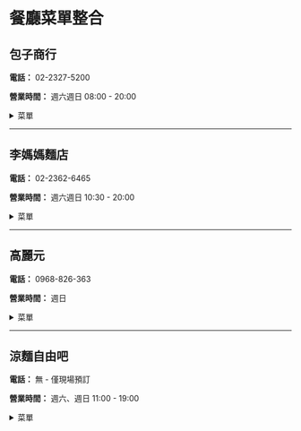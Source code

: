 # 餐廳菜單整合

## 包子商行

**電話：** 02-2327-5200

**營業時間：** 週六週日 08:00 - 20:00

<details>
<summary>菜單</summary>

### 包子類

| 中文名稱 | 英文名稱 | 校內價格 | 校外價格 |
|---------|----------|----------|----------|
| 原味肉包 | Original Meat Bun | 32 | 35 |
| 辣味肉包 | Spicy Meat Bun | 32 | 35 |
| 蛋黃肉包 | Egg Yolk Meat Bun | 32 | 35 |
| 雞肉起司包 | Chicken Cheese Buns | 32 | 35 |
| 香菇蔬菜包 | Mushroom Vegetable Bun | 32 | 35 |
| 素香筍包 | Vegetarian Bamboo Bun | 32 | 35 |
| 芝麻包 | Sesame Bun | 32 | 35 |

### 饅頭類

| 中文名稱 | 英文名稱 | 校內價格 | 校外價格 |
|---------|----------|----------|----------|
| 乳酪饅頭 | Cheese Buns | 29 | 32 |
| 黑糖饅頭 | Brown Sugar Mantou | 23 | 25 |

### 飲料類

| 中文名稱 | 英文名稱 | 校內價格 | 校外價格 |
|---------|----------|----------|----------|
| 豆漿 | Soybean Milk | 27 | 30 |
| 豆漿紅茶 | Soy Milk Tea | 27 | 30 |
| 無糖豆漿 | Sugar-free Soy Milk | 27 | 30 |
| 米漿 | Rice Milk | 27 | 30 |
| 黑豆漿 | Black Soy Milk | 27 | 30 |
| 鮮奶紅茶 | Fresh Milk Black Tea | 36 | 40 |
| 紅茶 | Black Tea | 23 | 25 |

**備註：** 
- 校內優惠價 (On Campus)
- 校外販售價 (Off Campus)

</details>

---

## 李媽媽麵店

**電話：** 02-2362-6465

**營業時間：** 週六週日 10:30 - 20:00

<details>
<summary>菜單</summary>

### 麵類 (Noodles)

| 中文名稱 | 英文名稱 | 校內價格 | 校外價格 |
|---------|----------|----------|----------|
| 榨瓜大乾麵 | Large Dry Noodles | 50 | 60 |
| 肉燥大乾麵 | Large Dry Noodles with Meat | 55 | 65 |
| 擔仔麵 | Tann-ah Noodles | 55 | 65 |
| 切仔麵 | Noodle Soup | 55 | 65 |
| 貢丸麵 | Meatball Noodles | 55 | 65 |
| 魚丸麵 | Fishball Noodles | 55 | 65 |
| 大滷麵 | Braised Noodles | 65 | 75 |
| 鴨子麵 | Sour Noodles Soup with Minced Pork | 65 | 75 |
| 鮮肉餛飩麵 | Fresh Meat Wonton Noodles | 60 | 70 |
| 鮮肉餛飩乾麵 | Fresh Meat Wonton Dry Noodles | 60 | 70 |
| 酸辣餛飩麵 | Sour and Spicy Wonton Noodles | 65 | 75 |

### 麵/飯類 (Noodles/Rice)

| 中文名稱 | 英文名稱 | 校內價格 | 校外價格 |
|---------|----------|----------|----------|
| 香菇雞湯/飯 | Chicken and Mushrooms Noodles/Rice | 85 | 95 |
| 麻油雞湯/飯 | Sesame Oil Chicken Noodles/Rice | 85 | 95 |
| 十全大補雞湯/飯 | Ten Ingredients Chicken Noodles/Rice | 85 | 95 |
| 赤肉羹湯/飯 | Noodles/Rice in Thick Soup with Pork | 65 | 75 |
| 魷魚羹湯/飯 | Noodles/Rice in Thick Soup with Squid | 65 | 75 |
| 花枝羹湯/飯 | Noodles/Rice in Thick Soup with Cuttlefish | 65 | 75 |
| 麻婆豆腐湯/飯 | Mapo Tofu Noodles/Rice | 55 | 65 |
| 起司茄汁肉燥湯/飯 | Cheese Tomato Meat Sauce Rice/Noodles | 80 | 90 |

### 湯品 (Soup)

| 中文名稱 | 英文名稱 | 校內價格 | 校外價格 |
|---------|----------|----------|----------|
| 青菜豆腐湯 | Vegetables and Tofu Soup | 35 | 45 |
| 魚丸湯 | Fishball Soup | 30 | 40 |
| 貢丸湯 | Meatball Soup | 30 | 40 |
| 酸辣湯 | Sour and Spicy Soup | 30 | 40 |
| 蛤蜊雞湯 | Mushrooms and Chicken Soup | 65 | 75 |
| 黃油雞湯 | Sesame Oil Chicken Soup | 65 | 75 |
| 十全雞湯 | Ten Ingredients Chicken Soup | 65 | 75 |
| 鮮肉餛飩湯 | Fresh Meat Wonton Soup | 50 | 60 |

### 火鍋類 (Dumplings/Hot Pot)

| 中文名稱 | 英文名稱 | 校內價格 | 校外價格 |
|---------|----------|----------|----------|
| 韭菜水餃 | Chive Dumplings | 75 | 85 |
| 高麗菜水餃 | Cabbage and Pork Dumplings | 75 | 85 |
| 酸菜水餃 | Hot and Sour Soup Dumpling Noodles | 85 | 95 |
| 香菇雞湯水餃 | Mushroom Chicken Soup Dumpling Noodles | 85 | 95 |

### 鍋類 (Hot Pot)

| 中文名稱 | 英文名稱 | 校內價格 | 校外價格 |
|---------|----------|----------|----------|
| 酸菜菜肉鍋 | Pickled Vegetables with Pork | 85 | 95 |
| 菇菇豬肉鍋 | Mushrooms and Pork Stew | 85 | 95 |
| 蔬菜豬肉鍋 | Vegetables and Pork Stew | 95 | 105 |
| 麻辣豬肉鍋 | Pork Mala Stew | 85 | 95 |
| 泡菜豬肉鍋 | Kimchi Pork Stew | 85 | 95 |
| 雞肉蔬菜鍋 | Vegetables and Chicken Stew | - | - |

### 其他 (Others)

| 中文名稱 | 英文名稱 | 校內價格 | 校外價格 |
|---------|----------|----------|----------|
| 滷蛋 | Braised Egg | 30 | 40 |
| 紅蘿蔔 | Steamed Vegetables | 50 | 60 |
| 紅蘿蔔手 | Spicy Wonton | 95 | 105 |
| 十綜蔬菜冬粉湯 | Ten Ingredient Mixed Chicken Vermicelli Soup | 95 | 105 |
| 蒜蓉肉冬粉湯 | Roasted Pork Dumpling Vermicelli Soup | - | - |

**備註：**
- 校內優惠價 (On Campus)
- 校外販售價 (Off Campus)

</details>

---

## 高麗元

**電話：** 0968-826-363

**營業時間：** 週日

<details>
<summary>菜單</summary>

### 拌飯類 (Bibimbap)

| 中文名稱 | 英文名稱 | 校內價格 | 校外價格 |
|---------|----------|----------|----------|
| 韓式蔬菜拌飯 | Korean Vegetable Bibimbap | 60 | 70 |
| 韓式豬肉拌飯 | Korean Pork Bibimbap | 80 | 90 |
| 韓式牛肉拌飯 | Korean Beef Bibimbap | 85 | 95 |
| 韓式雞排拌飯 | Korean Chicken Leg Bibimbap | 80 | 90 |
| 韓式炸雞拌飯 | Korean Fried Chicken Bibimbap | 80 | 90 |
| 韓式烤雞肉拌飯 | Korean BBQ Chicken Bibimbap | 85 | 95 |

### 烤肉類 (Roast Food / Barbeque)

| 中文名稱 | 英文名稱 | 校內價格 | 校外價格 |
|---------|----------|----------|----------|
| 韓式烤豬肉飯 | Korean BBQ Pork Rice | 80 | 90 |
| 韓式烤牛肉飯 | Korean BBQ Beef Rice | 85 | 95 |
| 韓式烤雞肉飯 | Korean BBQ Chicken Rice | 85 | 95 |
| 韓式雞排飯 | Korean Chicken Leg Rice | 75 | 85 |
| 韓式蜜汁雞排飯 | Korean Honey Chicken Rice | 80 | 90 |
| 韓式炸雞飯 | Korean Fried Chicken Rice | 80 | 90 |
| 韓式雞排飯 | Korean Chicken Chop Rice | 95 | 105 |
| 韓式安東雞肉飯 | Korean Andong Chicken Rice | 85 | 95 |
| 韓式黑豬排飯 | Korean Black Pork Chop Rice | 80 | 90 |
| 四菜飯 | Four Course Meal | 60 | 70 |

### 小火鍋類 (Small Hot Pot)

| 中文名稱 | 英文名稱 | 校內價格 | 校外價格 |
|---------|----------|----------|----------|
| 蔬菜豆腐鍋 | Vegetable Tofu Hot Pot | 80 | 90 |
| 蔬菜泡菜鍋 | Vegetable Kimchi Hot Pot | 80 | 90 |
| 豆腐泡菜鍋 | Tofu Kimchi Hot Pot | 85 | 95 |
| 豬肉豆腐鍋 | Pork Tofu Hot Pot | 95 | 105 |
| 豬肉泡菜鍋 | Pork Kimchi Hot Pot | 95 | 105 |
| 牛肉豆腐鍋 | Beef Tofu Hot Pot | 100 | 110 |
| 牛肉泡菜鍋 | Beef Kimchi Hot Pot | 100 | 110 |
| 蔬菜部隊鍋 | Vegetable Cheese Hot Pot | 90 | 100 |
| 豬肉部隊鍋 | Pork Cheese Hot Pot | 110 | 120 |
| 牛肉部隊鍋 | Beef Cheese Hot Pot | 120 | 130 |

**備註：**
- 校內優惠價 (On Campus)
- 校外販售價 (Off Campus)

</details>


---

## 涼麵自由吧

**電話：** 無 - 僅現場預訂

**營業時間：** 週六、週日 11:00 - 19:00

<details>
<summary>菜單</summary>

### 乾拌麵類

| 中文名稱 | 英文名稱 | 校內價格 | 校外價格 |
|---------|----------|----------|----------|
| 蔬菜肉燥乾拌麵 | Dried Vegetables and Meat Noodles | 80 | 90 |
| 豆豉醬 | Double Sauce Noodles | 80 | 90 |
| 乾拌麵(小) | Dry Noodle (Small) | 45 | 55 |
| 乾拌麵(大) | Dry Noodle (Big) | 65 | 75 |
| 乾拌義麵(小) | Dry Pasta (Small) | 45 | 55 |
| 乾拌義麵(大) | Dry Pasta (Big) | 65 | 75 |
| 招牌咪咪豆麵(可素) | Signature Mimi Bean Noodles (Can Choose Vegetarian) | 80 | 90 |
| 麻將乾拌義麵 | Sesame Sauce Dry Tossed Noodles | 50 | 60 |
| 菜菜乾拌蕎麥麵 | Vegetarian Sesame Sauce Noodles | 80 | 90 |
| 馬醬乾拌義麵(大) | Large Sesame Sauce Dry Tossed Noodles | 75 | 85 |

### 刀削麵類

| 中文名稱 | 英文名稱 | 校內價格 | 校外價格 |
|---------|----------|----------|----------|
| 菜菜咸煎刀削拌麵 | Noodle with Sesame Sauce and Fried Sauce | 80 | 90 |
| 菜菜咸煎刀削拌麵(素) | Noodle with Sesame Sauce and Fried Sauce (Vegetarian) | 80 | 90 |
| 宮廷炸刀削拌麵 | Spicy Fried Noodles | 80 | 90 |
| 菜菜三杯刀削麵 | Three Cups Knife-Cut Noodles with Vegetables | 80 | 90 |

### 湯麵類

| 中文名稱 | 英文名稱 | 校內價格 | 校外價格 |
|---------|----------|----------|----------|
| 義大利麵 | Pasta with Vegetables and Pork | 80 | 90 |
| 泡菜義麵 | Kimchi Pasta | 65 | 75 |
| 紫菜蕃茄烏龍湯麵 | Seaweed and Tomato Oolong Noodle Soup | 80 | 90 |
| 蕃茄烏龍麵 | Tomato Udon | 80 | 90 |
| 菜菜雙醬蕃茄烏龍麵 | Double Sauce Tomato Udon | 80 | 90 |
| 菜菜雙醬蕃茄烏龍麵(素) | Double Sauce Tomato Udon (Vegetarian) | 80 | 90 |
| 燒汁柴魚烏龍麵 | Sautéed Bonito Udon | 80 | 90 |
| 菜菜三杯蕃茄烏龍麵 | Three Cups Tomato Udon Noodles with Vegetables | 80 | 90 |
| 菜菜三杯義麵 | Three Cups Noodles with Vegetables | 80 | 90 |
| 蒜香牛奶湯麵 | Garlic Milk Soup Noodles | 100 | 110 |

### 其他麵類

| 中文名稱 | 英文名稱 | 校內價格 | 校外價格 |
|---------|----------|----------|----------|
| 蕎麥麵 | Soba Noodles | 80 | 90 |
| 藜麥麵 | Quinoa Noodles | 80 | 90 |
| 綠藻麵 | Chlorella Noodles | 80 | 90 |
| 黃涼麵 | Yellow Cold Noodles | 80 | 90 |
| 紅龍果涼麵 | Dragon Fruit Cold Noodles | 80 | 90 |
| 三杯麵 | Three Cups Noodles | 80 | 90 |
| 菜菜三杯麵 | Three Cups Noodles with Vegetables | 80 | 90 |

### 小菜配菜

| 中文名稱 | 英文名稱 | 校內價格 | 校外價格 |
|---------|----------|----------|----------|
| 媽心蛋 | Soft-boiled Egg | 25 | 35 |
| 舒肥雞 | Sous Vide Chicken Breast | 30 | 40 |
| 滷豆芽菜 | Bean Sprouts | 30 | 40 |
| 味噌湯(素) | Miso Soup (Vegetarian) | 15 | 25 |

### 加購項目

| 中文名稱 | 價格 |
|---------|------|
| 水煮蛋 | 10 |
| 媽心蛋 | 25 |
| 舒肥雞 | 30 |

**備註：**
- 校內優惠價 (On Campus)
- 校外販售價 (Off Campus)

</details>
